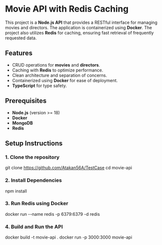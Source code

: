 # Movie API with Redis Caching

This project is a **Node.js API** that provides a RESTful interface for managing movies and directors. The application is containerized using **Docker**. The project also utilizes **Redis** for caching, ensuring fast retrieval of frequently requested data.

## Features
- CRUD operations for **movies** and **directors**.
- Caching with **Redis** to optimize performance.
- Clean architecture and separation of concerns.
- Containerized using **Docker** for ease of deployment.
- **TypeScript** for type safety.

## Prerequisites
- **Node.js** (version >= 18)
- **Docker**
- **MongoDB**
- **Redis**

## Setup Instructions

### 1. Clone the repository
git clone https://github.com/Atakan56A/TestCase
cd movie-api

### 2. Install Dependencies
npm install

### 3. Run Redis using Docker
docker run --name redis -p 6379:6379 -d redis

### 4. Build and Run the API
docker build -t movie-api .
docker run -p 3000:3000 movie-api
